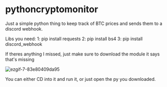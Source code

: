 # pythoncryptomonitor
Just a simple python thing to keep track of BTC prices and sends them to a discord webhook.

Libs you need:
1: pip install requests
2: pip install bs4
3: pip install discord_webhook

If theres anything I missed, just make sure to download the module it says that's missing

![ezgif-7-83e80409da95](https://user-images.githubusercontent.com/40443874/100809679-a6ed1180-3404-11eb-8f99-b9a8e81a3857.gif)

You can either CD into it and run it, or just open the py you downloaded.
